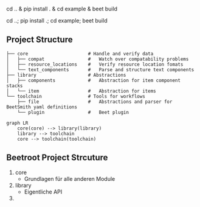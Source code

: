 cd .. & pip install . & cd example & beet build

cd ..; pip install .; cd example; beet build

## Project Structure
```
├── core                      # Handle and verify data
│   ├── compat                #   Watch over compatability problems
│   ├── resource_locations    #   Verify resource location fomats
│   └── text_components       #   Parse and structure text components
├── library                   # Abstractions
│   ├── components            #   Abstraction for item component stacks
│   └── item                  #   Abstraction for items
└── toolchain                 # Tools for workflows
    ├── file                  #   Abstractions and parser for BeetSmith yaml definitions
    └── plugin                #   Beet plugin
```

```mermaid
graph LR
    core(core) --> library(library)
    library --> toolchain
    core --> toolchain(toolchain)
```

## Beetroot Project Strcuture
1. core
   - Grundlagen für alle anderen Module
2. library
   - Eigentliche API
3. 